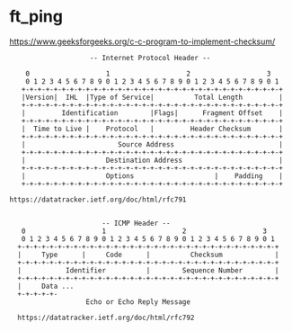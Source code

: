 # ft_ping

https://www.geeksforgeeks.org/c-c-program-to-implement-checksum/



                        -- Internet Protocol Header --

        0                   1                   2                   3
        0 1 2 3 4 5 6 7 8 9 0 1 2 3 4 5 6 7 8 9 0 1 2 3 4 5 6 7 8 9 0 1
       +-+-+-+-+-+-+-+-+-+-+-+-+-+-+-+-+-+-+-+-+-+-+-+-+-+-+-+-+-+-+-+-+
       |Version|  IHL  |Type of Service|          Total Length         |
       +-+-+-+-+-+-+-+-+-+-+-+-+-+-+-+-+-+-+-+-+-+-+-+-+-+-+-+-+-+-+-+-+
       |         Identification        |Flags|      Fragment Offset    |
       +-+-+-+-+-+-+-+-+-+-+-+-+-+-+-+-+-+-+-+-+-+-+-+-+-+-+-+-+-+-+-+-+
       |  Time to Live |    Protocol   |         Header Checksum       |
       +-+-+-+-+-+-+-+-+-+-+-+-+-+-+-+-+-+-+-+-+-+-+-+-+-+-+-+-+-+-+-+-+
       |                       Source Address                          |
       +-+-+-+-+-+-+-+-+-+-+-+-+-+-+-+-+-+-+-+-+-+-+-+-+-+-+-+-+-+-+-+-+
       |                    Destination Address                        |
       +-+-+-+-+-+-+-+-+-+-+-+-+-+-+-+-+-+-+-+-+-+-+-+-+-+-+-+-+-+-+-+-+
       |                    Options                    |    Padding    |
       +-+-+-+-+-+-+-+-+-+-+-+-+-+-+-+-+-+-+-+-+-+-+-+-+-+-+-+-+-+-+-+-+

    https://datatracker.ietf.org/doc/html/rfc791


                           -- ICMP Header --
       0                   1                   2                   3
       0 1 2 3 4 5 6 7 8 9 0 1 2 3 4 5 6 7 8 9 0 1 2 3 4 5 6 7 8 9 0 1
      +-+-+-+-+-+-+-+-+-+-+-+-+-+-+-+-+-+-+-+-+-+-+-+-+-+-+-+-+-+-+-+-+
      |     Type      |     Code      |          Checksum             |
      +-+-+-+-+-+-+-+-+-+-+-+-+-+-+-+-+-+-+-+-+-+-+-+-+-+-+-+-+-+-+-+-+
      |           Identifier          |        Sequence Number        |
      +-+-+-+-+-+-+-+-+-+-+-+-+-+-+-+-+-+-+-+-+-+-+-+-+-+-+-+-+-+-+-+-+
      |     Data ...
      +-+-+-+-+-
                       Echo or Echo Reply Message

      https://datatracker.ietf.org/doc/html/rfc792
